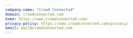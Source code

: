 ```yaml
---
company-name: "Crowd Connected"
domain: crowdconnected.com
home: https://www.crowdconnected.com/
privacy-policy: https://www.crowdconnected.com/privacy/
email: mail@crowdconnected.com
---
```




